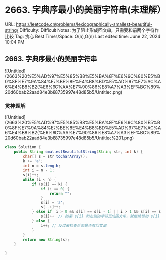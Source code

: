 # 2663. 字典序最小的美丽字符串(未理解）

URL: https://leetcode.cn/problems/lexicographically-smallest-beautiful-string/
Difficulty: Difficult
Notes: 为了阻止形成回文串，只需要和前两个字符作比较
Tag: 贪心
Best Times/Space: O(n),O(n)
Last edited time: June 22, 2024 10:04 PM

## 2663. 字典序最小的美丽字符串

![Untitled](2663%20%E5%AD%97%E5%85%B8%E5%BA%8F%E6%9C%80%E5%B0%8F%E7%9A%84%E7%BE%8E%E4%B8%BD%E5%AD%97%E7%AC%A6%E4%B8%B2(%E6%9C%AA%E7%90%86%E8%A7%A3%EF%BC%89%20d60bab22aad84e3b88735997e48d85b5/Untitled.png)

### 灵神题解

![Untitled](2663%20%E5%AD%97%E5%85%B8%E5%BA%8F%E6%9C%80%E5%B0%8F%E7%9A%84%E7%BE%8E%E4%B8%BD%E5%AD%97%E7%AC%A6%E4%B8%B2(%E6%9C%AA%E7%90%86%E8%A7%A3%EF%BC%89%20d60bab22aad84e3b88735997e48d85b5/Untitled%201.png)

```java
class Solution {
    public String smallestBeautifulString(String str, int k) {
        char[] s = str.toCharArray();
        k += 'a';
        int n = s.length;
        int i = n - 1;
        s[i]++;
        while (i < n) {
            if (s[i] == k) {
                if (i == 0) {
                    return "";
                }
                s[i] = 'a';
                s[--i]++;
            } else if (i > 0 && s[i] == s[i - 1] || i > 1 && s[i] == s[i - 2]) {
                s[i]++; // 如果 s[i] 和左侧的字符形成回文串，就继续增加 s[i]
            } else {
                i++; // 反过来检查后面是否有回文串
            }
        }
        return new String(s);
    }

}
```